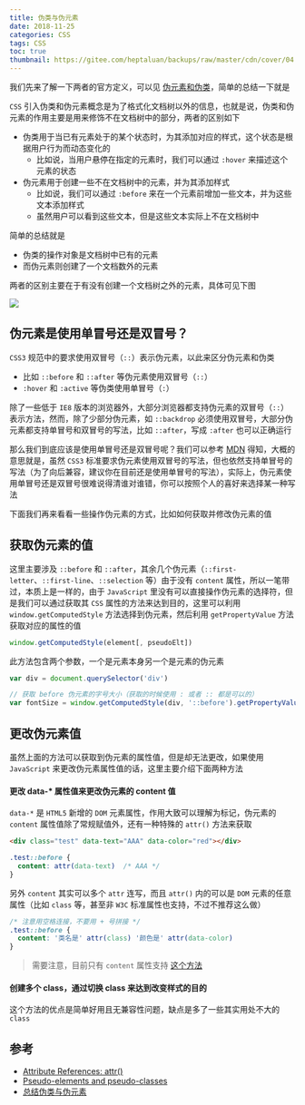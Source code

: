 ```yaml
---
title: 伪类与伪元素
date: 2018-11-25
categories: CSS
tags: CSS
toc: true
thumbnail: https://gitee.com/heptaluan/backups/raw/master/cdn/cover/04.jpg
---
```


我们先来了解一下两者的官方定义，可以见 [伪元素和伪类](https://www.w3.org/TR/CSS2/selector.html#pseudo-elements)，简单的总结一下就是

<!--more-->

`CSS` 引入伪类和伪元素概念是为了格式化文档树以外的信息，也就是说，伪类和伪元素的作用主要是用来修饰不在文档树中的部分，两者的区别如下

* 伪类用于当已有元素处于的某个状态时，为其添加对应的样式，这个状态是根据用户行为而动态变化的
  * 比如说，当用户悬停在指定的元素时，我们可以通过 `:hover` 来描述这个元素的状态
* 伪元素用于创建一些不在文档树中的元素，并为其添加样式
  * 比如说，我们可以通过 `:before` 来在一个元素前增加一些文本，并为这些文本添加样式
  * 虽然用户可以看到这些文本，但是这些文本实际上不在文档树中

简单的总结就是

* 伪类的操作对象是文档树中已有的元素
* 而伪元素则创建了一个文档数外的元素

两者的区别主要在于有没有创建一个文档树之外的元素，具体可见下图

![](https://gitee.com/heptaluan/backups/raw/master/cdn/css/04-01.png)



## 伪元素是使用单冒号还是双冒号？

`CSS3` 规范中的要求使用双冒号（`::`）表示伪元素，以此来区分伪元素和伪类

* 比如 `::before` 和 `::after` 等伪元素使用双冒号（`::`）
* `:hover` 和 `:active` 等伪类使用单冒号（`:`）

除了一些低于 `IE8` 版本的浏览器外，大部分浏览器都支持伪元素的双冒号（`::`）表示方法，然而，除了少部分伪元素，如 `::backdrop` 必须使用双冒号，大部分伪元素都支持单冒号和双冒号的写法，比如 `::after`，写成 `:after` 也可以正确运行

那么我们到底应该是使用单冒号还是双冒号呢？我们可以参考 [MDN](https://developer.mozilla.org/en-US/docs/Learn/CSS/Introduction_to_CSS/Selectors#CSS3_pseudo-element_double_colon_syntax) 得知，大概的意思就是，虽然 `CSS3` 标准要求伪元素使用双冒号的写法，但也依然支持单冒号的写法（为了向后兼容，建议你在目前还是使用单冒号的写法），实际上，伪元素使用单冒号还是双冒号很难说得清谁对谁错，你可以按照个人的喜好来选择某一种写法

下面我们再来看看一些操作伪元素的方式，比如如何获取并修改伪元素的值





## 获取伪元素的值

这里主要涉及 `::before` 和 `::after`，其余几个伪元素（`::first-letter`、`::first-line`、`::selection` 等）由于没有 `content` 属性，所以一笔带过，本质上是一样的，由于 `JavaScript` 里没有可以直接操作伪元素的选择符，但是我们可以通过获取其 `CSS` 属性的方法来达到目的，这里可以利用 `window.getComputedStyle` 方法选择到伪元素，然后利用 `getPropertyValue` 方法获取对应的属性的值

```js
window.getComputedStyle(element[, pseudoElt])
```

此方法包含两个参数，一个是元素本身另一个是元素的伪元素

```js
var div = document.querySelector('div')

// 获取 before 伪元素的字号大小（获取的时候使用 : 或者 :: 都是可以的）
var fontSize = window.getComputedStyle(div, '::before').getPropertyValue('content')
```



## 更改伪元素值

虽然上面的方法可以获取到伪元素的属性值，但是却无法更改，如果使用 `JavaScript` 来更改伪元素属性值的话，这里主要介绍下面两种方法

#### 更改 data-* 属性值来更改伪元素的 content 值

`data-*` 是 `HTML5` 新增的 `DOM` 元素属性，作用大致可以理解为标记，伪元素的 `content` 属性值除了常规赋值外，还有一种特殊的 `attr()` 方法来获取

```html
<div class="test" data-text="AAA" data-color="red"></div>
```

```css
.test::before {
  content: attr(data-text)  /* AAA */
}
```

另外 `content` 其实可以多个 `attr` 连写，而且 `attr()` 内的可以是 `DOM` 元素的任意属性（比如 `class` 等，甚至非 `W3C` 标准属性也支持，不过不推荐这么做）

```css
/* 注意用空格连接，不要用 + 号拼接 */
.test::before {
  content: '类名是' attr(class) '颜色是' attr(data-color)
}
```

> 需要注意，目前只有 `content` 属性支持 [这个方法](https://www.w3.org/TR/css3-values/#attr-notation)


#### 创建多个 class，通过切换 class 来达到改变样式的目的

这个方法的优点是简单好用且无兼容性问题，缺点是多了一些其实用处不大的 `class`



## 参考

* [Attribute References: attr()](https://www.w3.org/TR/css3-values/#attr-notation)
* [Pseudo-elements and pseudo-classes](https://www.w3.org/TR/CSS2/selector.html#pseudo-elements)
* [总结伪类与伪元素](http://www.alloyteam.com/2016/05/summary-of-pseudo-classes-and-pseudo-elements/)